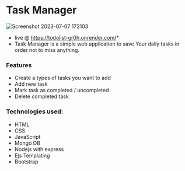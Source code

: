 # Task Manager
![Screenshot 2023-07-07 172103](https://github.com/shubhat33/Todo_list/assets/106548827/6d6c9438-0b29-4347-93bd-92d798121cc5)


* live @ https://todolist-gr0h.onrender.com/*
* Task Manager is a simple web application to save Your daily tasks in order not to miss anything.

### Features
* Create a types of tasks you want to add
* Add new task
* Mark task as completed / uncompleted
* Delete completed task

### Technologies used:
* HTML
* CSS
* JavaScript
* Mongo DB
* Nodejs with express
* Ejs Templating
* Bootstrap

